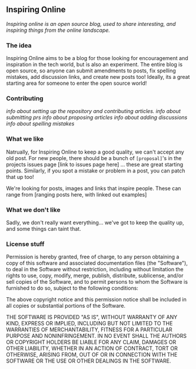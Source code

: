 ## Inspiring Online
_Inspiring online is an open source blog, used to share interesting, and inspiring things from the online landscape._

### The idea
Inspiring Online aims to be a blog for those looking for encouragement and inspiration in the tech world, but is also an experiment. The entire blog is open source, so anyone can submit amendments to posts, fix spelling mistakes, add discussion links, and create new posts too! Ideally, its a great starting area for someone to enter the open source world!

### Contributing
_info about setting up the repository and contributing articles. info about submitting prs_
_info about proposing articles_
_info about adding discussions_
_info about spelling mistakes_

### What we like
Natrually, for Inspiring Online to keep a good quality, we can't accept any old post. For new people, there should be a bunch of `[proposal]`'s in the projects issues page [link to issues page here] ... these are great starting points. Similarly, if you spot a mistake or problem in a post, you can patch that up too!

We're looking for posts, images and links that inspire people. These can range from
[ranging posts here, with linked out examples]

### What we don't like
Sadly, we don't really want everything... we've got to keep the quality up, and some things can taint that.

### License stuff

Permission is hereby granted, free of charge, to any person obtaining a copy of this software and associated documentation files (the "Software"), to deal in the Software without restriction, including without limitation the rights to use, copy, modify, merge, publish, distribute, sublicense, and/or sell copies of the Software, and to permit persons to whom the Software is furnished to do so, subject to the following conditions:

The above copyright notice and this permission notice shall be included in all copies or substantial portions of the Software.

THE SOFTWARE IS PROVIDED "AS IS", WITHOUT WARRANTY OF ANY KIND, EXPRESS OR IMPLIED, INCLUDING BUT NOT LIMITED TO THE WARRANTIES OF MERCHANTABILITY, FITNESS FOR A PARTICULAR PURPOSE AND NONINFRINGEMENT. IN NO EVENT SHALL THE AUTHORS OR COPYRIGHT HOLDERS BE LIABLE FOR ANY CLAIM, DAMAGES OR OTHER LIABILITY, WHETHER IN AN ACTION OF CONTRACT, TORT OR OTHERWISE, ARISING FROM, OUT OF OR IN CONNECTION WITH THE SOFTWARE OR THE USE OR OTHER DEALINGS IN THE SOFTWARE.
